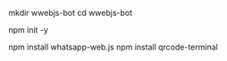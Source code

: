 mkdir wwebjs-bot
cd wwebjs-bot


npm init -y

npm install whatsapp-web.js
npm install qrcode-terminal
